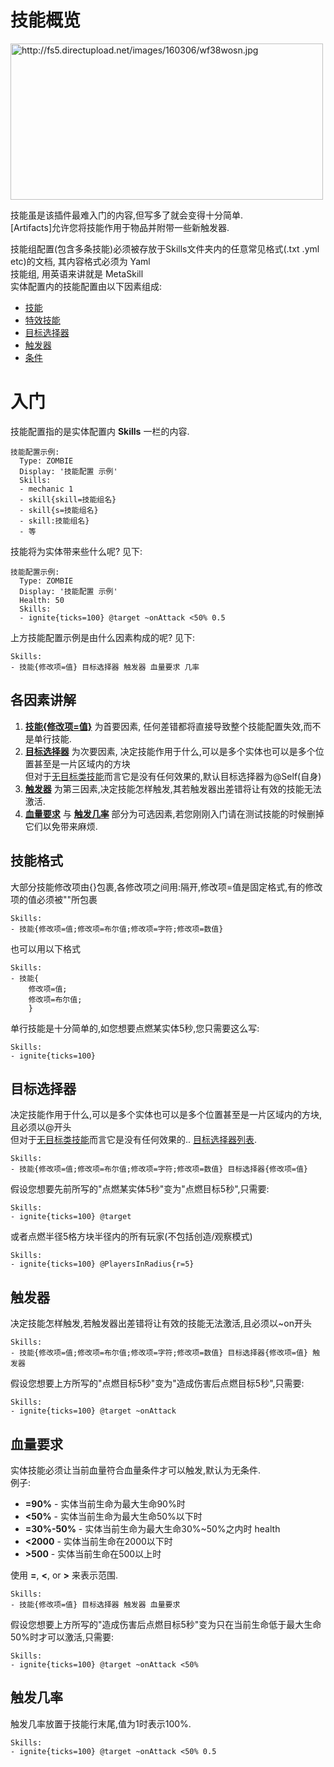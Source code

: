 技能概览
======

<img src="http://fs5.directupload.net/images/160306/wf38wosn.jpg" width="500" height="250" alt="http://fs5.directupload.net/images/160306/wf38wosn.jpg" />

技能虽是该插件最难入门的内容,但写多了就会变得十分简单.  
[Artifacts]允许您将技能作用于物品并附带一些新触发器.

技能组配置(包含多条技能)必须被存放于Skills文件夹内的任意常见格式(.txt .yml etc)的文档, 其内容格式必须为 Yaml  
技能组, 用英语来讲就是 MetaSkill    
实体配置内的技能配置由以下因素组成:

-   [技能](技能/列表)
-   [特效技能](技能/特效列表)
-   [目标选择器](技能/目标选择器)
-   [触发器](技能/触发器)
-   [条件](技能/条件)

入门
===============

技能配置指的是实体配置内 **Skills** 一栏的内容.

    技能配置示例:
      Type: ZOMBIE
      Display: '技能配置 示例'
      Skills:
      - mechanic 1
      - skill{skill=技能组名}
      - skill{s=技能组名}
      - skill:技能组名}
      - 等

技能将为实体带来些什么呢? 见下:

    技能配置示例:
      Type: ZOMBIE
      Display: '技能配置 示例'
      Health: 50
      Skills:
      - ignite{ticks=100} @target ~onAttack <50% 0.5

上方技能配置示例是由什么因素构成的呢? 见下:

    Skills:
    - 技能{修改项=值} 目标选择器 触发器 血量要求 几率  

各因素讲解
---------

1. **[技能{修改项=值}](技能/列表)** 为首要因素, 任何差错都将直接导致整个技能配置失效,而不是单行技能.  
2. **[目标选择器](技能/目标选择器)** 为次要因素, 决定技能作用于什么,可以是多个实体也可以是多个位置甚至是一片区域内的方块  
  但对于[无目标类技能](技能/列表)而言它是没有任何效果的,默认目标选择器为@Self(自身)  
3. **[触发器](技能/触发器)** 为第三因素,决定技能怎样触发,其若触发器出差错将让有效的技能无法激活.  
4. **[血量要求](https://gitlab.com/SharkGirl_kunjang/MythicMobs-Chinese-Wiki/-/wikis/%E6%8A%80%E8%83%BD/%E6%A6%82%E8%A7%88#%E8%A1%80%E9%87%8F%E8%A6%81%E6%B1%82)** 与 **[触发几率](https://gitlab.com/SharkGirl_kunjang/MythicMobs-Chinese-Wiki/-/wikis/%E6%8A%80%E8%83%BD/%E6%A6%82%E8%A7%88#%E8%A7%A6%E5%8F%91%E5%87%A0%E7%8E%87)** 部分为可选因素,若您刚刚入门请在测试技能的时候删掉它们以免带来麻烦.

技能格式
---------

大部分技能修改项由{}包裹,各修改项之间用:隔开,修改项=值是固定格式,有的修改项的值必须被""所包裹

    Skills:
    - 技能{修改项=值;修改项=布尔值;修改项=字符;修改项=数值}

也可以用以下格式

    Skills:
    - 技能{
        修改项=值;
        修改项=布尔值;
        }

单行技能是十分简单的,如您想要点燃某实体5秒,您只需要这么写:

    Skills:
    - ignite{ticks=100}

目标选择器
---------

决定技能作用于什么,可以是多个实体也可以是多个位置甚至是一片区域内的方块,且必须以@开头  
但对于[无目标类技能](技能/列表)而言它是没有任何效果的.. [目标选择器列表](技能/目标选择器).

    Skills:
    - 技能{修改项=值;修改项=布尔值;修改项=字符;修改项=数值} 目标选择器{修改项=值}

假设您想要先前所写的"点燃某实体5秒"变为"点燃目标5秒",只需要:

    Skills:
    - ignite{ticks=100} @target

或者点燃半径5格方块半径内的所有玩家(不包括创造/观察模式)

    Skills:
    - ignite{ticks=100} @PlayersInRadius{r=5}

触发器
--------

决定技能怎样触发,若触发器出差错将让有效的技能无法激活,且必须以~on开头

    Skills:
    - 技能{修改项=值;修改项=布尔值;修改项=字符;修改项=数值} 目标选择器{修改项=值} 触发器

假设您想要上方所写的"点燃目标5秒"变为"造成伤害后点燃目标5秒",只需要:

    Skills:
    - ignite{ticks=100} @target ~onAttack

血量要求
----------------

实体技能必须让当前血量符合血量条件才可以触发,默认为无条件.  
例子:

-   **=90%** - 实体当前生命为最大生命90%时
-   **&lt;50%** - 实体当前生命为最大生命50%以下时
-   **=30%-50%** - 实体当前生命为最大生命30%~50%之内时
    health
-   **&lt;2000** - 实体当前生命在2000以下时
-   **&gt;500** - 实体当前生命在500以上时

使用 **=**, **&lt;**, or **&gt;** 来表示范围.

    Skills:
    - 技能{修改项=值} 目标选择器 触发器 血量要求

假设您想要上方所写的"造成伤害后点燃目标5秒"变为只在当前生命低于最大生命50%时才可以激活,只需要:

    Skills:
    - ignite{ticks=100} @target ~onAttack <50%

触发几率
------

触发几率放置于技能行末尾,值为1时表示100%.

    Skills:
    - ignite{ticks=100} @target ~onAttack <50% 0.5